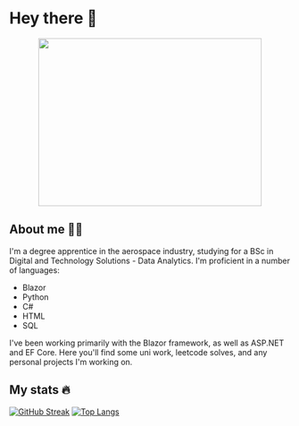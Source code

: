 # Hey there 👋
<div align="center">
  <img src="https://preview.redd.it/cbcrrm524vq21.jpg?auto=webp&s=0c65fae58964158df476ef679b317b1f6bfcce96" height="300" width="400"/>
</div>

## About me 🏄‍♂️
I'm a degree apprentice in the aerospace industry, studying for a BSc in Digital and Technology Solutions - Data Analytics. I'm proficient in a number of languages:
- Blazor
- Python
- C#
- HTML
- SQL

I've been working primarily with the Blazor framework, as well as ASP.NET and EF Core. Here you'll find some uni work, leetcode solves, and any personal projects I'm working on.

## My stats 🔥
[![GitHub Streak](http://github-readme-streak-stats.herokuapp.com?user=pauchxk&theme=dark&background=000000)](https://git.io/streak-stats)
[![Top Langs](https://github-readme-stats.vercel.app/api/top-langs/?username=pauchxk&layout=compact&theme=vision-friendly-dark)](https://github.com/anuraghazra/github-readme-stats)
